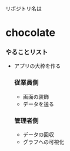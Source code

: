 リポジトリ名は 
# chocolate

### やることリスト
- アプリの大枠を作る
  ### 従業員側
  - 画面の装飾
  - データを送る
  ### 管理者側
  - データの回収
  - グラフへの可視化